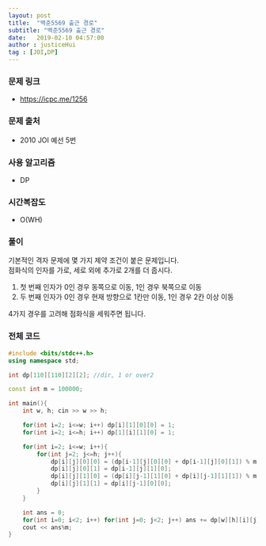 ```yaml
---
layout: post
title:  "백준5569 출근 경로"
subtitle: "백준5569 출근 경로"
date:   2019-02-10 04:57:00
author : justiceHui
tag : [JOI,DP]
---
```


### 문제 링크
* https://icpc.me/1256

### 문제 출처
* 2010 JOI 예선 5번

### 사용 알고리즘
* DP

### 시간복잡도
* O(WH)

### 풀이
기본적인 격자 문제에 몇 가지 제약 조건이 붙은 문제입니다.<br>
점화식의 인자를 가로, 세로 외에 추가로 2개를 더 줍시다.
1. 첫 번째 인자가 0인 경우 동쪽으로 이동, 1인 경우 북쪽으로 이동
2. 두 번째 인자가 0인 경우 현재 방향으로 1칸만 이동, 1인 경우 2칸 이상 이동

4가지 경우를 고려해 점화식을 세워주면 됩니다.

### 전체 코드
```cpp
#include <bits/stdc++.h>
using namespace std;

int dp[110][110][2][2]; //dir, 1 or over2

const int m = 100000;

int main(){
	int w, h; cin >> w >> h;

	for(int i=2; i<=w; i++) dp[i][1][0][0] = 1;
	for(int i=2; i<=h; i++) dp[1][i][1][0] = 1;

	for(int i=2; i<=w; i++){
		for(int j=2; j<=h; j++){
			dp[i][j][0][0] = (dp[i-1][j][0][0] + dp[i-1][j][0][1]) % m;
			dp[i][j][0][1] = dp[i-1][j][1][0];
			dp[i][j][1][0] = (dp[i][j-1][1][0] + dp[i][j-1][1][1]) % m;
			dp[i][j][1][1] = dp[i][j-1][0][0];
		}
	}

	int ans = 0;
	for(int i=0; i<2; i++) for(int j=0; j<2; j++) ans += dp[w][h][i][j];
	cout << ans%m;
}
```
